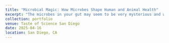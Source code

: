 ```yaml
---
title: "Microbial Magic: How Microbes Shape Human and Animal Health"
excerpt: "The microbes in your gut may seem to be very mysterious and we know they can have a powerful effect on your health. While it may seem like magic, scientists are learning more every day about microbes and the molecules they use to send messages to our bodies. This is also true for our pets and their health as well."
collection: portfolio
venue: Taste of Science San Diego
date: 2025-04-16
location: San Diego, CA
---
```


